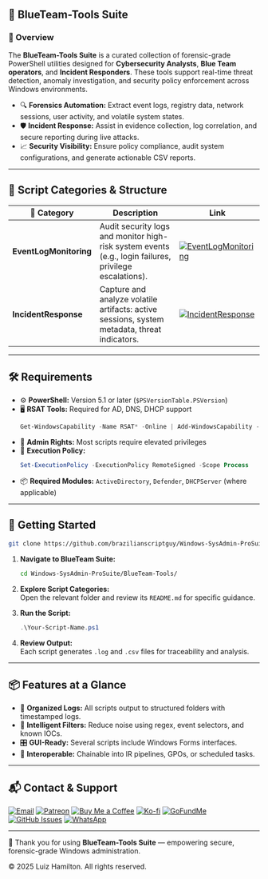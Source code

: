 ## 🔵 BlueTeam-Tools Suite

### 📌 Overview

The **BlueTeam-Tools Suite** is a curated collection of forensic-grade PowerShell utilities designed for **Cybersecurity Analysts**, **Blue Team operators**, and **Incident Responders**. These tools support real-time threat detection, anomaly investigation, and security policy enforcement across Windows environments.

- 🔍 **Forensics Automation:** Extract event logs, registry data, network sessions, user activity, and volatile system states.  
- 🛡️ **Incident Response:** Assist in evidence collection, log correlation, and secure reporting during live attacks.  
- 📈 **Security Visibility:** Ensure policy compliance, audit system configurations, and generate actionable CSV reports.

---

## 🧩 Script Categories & Structure

| 📂 Category | Description | Link |
|-------------|-------------|------|
| **EventLogMonitoring** | Audit security logs and monitor high-risk system events (e.g., login failures, privilege escalations). | [![EventLogMonitoring](https://img.shields.io/badge/View%20Docs-EventLogMonitoring-blue?style=for-the-badge&logo=github)](EventLogMonitoring/README.md) |
| **IncidentResponse**   | Capture and analyze volatile artifacts: active sessions, system metadata, threat indicators. | [![IncidentResponse](https://img.shields.io/badge/View%20Docs-IncidentResponse-blue?style=for-the-badge&logo=github)](IncidentResponse/README.md) |

---

## 🛠️ Requirements

- ⚙️ **PowerShell:** Version 5.1 or later (`$PSVersionTable.PSVersion`)  
- 🖥️ **RSAT Tools:** Required for AD, DNS, DHCP support  
  ```powershell
  Get-WindowsCapability -Name RSAT* -Online | Add-WindowsCapability -Online
  ```
- 🔐 **Admin Rights:** Most scripts require elevated privileges  
- 🧾 **Execution Policy:**  
  ```powershell
  Set-ExecutionPolicy -ExecutionPolicy RemoteSigned -Scope Process
  ```
- 📦 **Required Modules:** `ActiveDirectory`, `Defender`, `DHCPServer` (where applicable)

---

## 🚀 Getting Started

```bash
git clone https://github.com/brazilianscriptguy/Windows-SysAdmin-ProSuite.git
```

1. **Navigate to BlueTeam Suite:**  
   ```bash
   cd Windows-SysAdmin-ProSuite/BlueTeam-Tools/
   ```

2. **Explore Script Categories:**  
   Open the relevant folder and review its `README.md` for specific guidance.

3. **Run the Script:**  
   ```powershell
   .\Your-Script-Name.ps1
   ```

4. **Review Output:**  
   Each script generates `.log` and `.csv` files for traceability and analysis.

---

## 📦 Features at a Glance

- 📂 **Organized Logs:** All scripts output to structured folders with timestamped logs.  
- 🧠 **Intelligent Filters:** Reduce noise using regex, event selectors, and known IOCs.  
- 🎛️ **GUI-Ready:** Several scripts include Windows Forms interfaces.  
- 🔗 **Interoperable:** Chainable into IR pipelines, GPOs, or scheduled tasks.

---

## 📬 Contact & Support

[![Email](https://img.shields.io/badge/Email-luizhamilton.lhr@gmail.com-D14836?style=for-the-badge&logo=gmail)](mailto:luizhamilton.lhr@gmail.com)
[![Patreon](https://img.shields.io/badge/Support-Patreon-red?style=for-the-badge&logo=patreon)](https://patreon.com/brazilianscriptguy)
[![Buy Me a Coffee](https://img.shields.io/badge/Buy%20Me%20a%20Coffee-yellow?style=for-the-badge&logo=buymeacoffee)](https://buymeacoffee.com/brazilianscriptguy)
[![Ko-fi](https://img.shields.io/badge/Ko--fi-Support-blue?style=for-the-badge&logo=kofi)](https://ko-fi.com/brazilianscriptguy)
[![GoFundMe](https://img.shields.io/badge/GoFundMe-Donate-green?style=for-the-badge&logo=gofundme)](https://gofundme.com/f/brazilianscriptguy)
[![GitHub Issues](https://img.shields.io/badge/Report%20Issue-GitHub-blue?style=for-the-badge&logo=github)](https://github.com/brazilianscriptguy/Windows-SysAdmin-ProSuite/issues)
[![WhatsApp](https://img.shields.io/badge/Join%20Us-WhatsApp-25D366?style=for-the-badge&logo=whatsapp)](https://whatsapp.com/channel/0029VaEgqC50G0XZV1k4Mb1c)

---

💼 Thank you for using **BlueTeam-Tools Suite** — empowering secure, forensic-grade Windows administration.

© 2025 Luiz Hamilton. All rights reserved.
